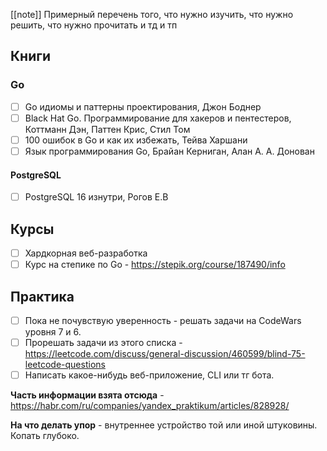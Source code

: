[[note]]
Примерный перечень того, что нужно изучить, что нужно решить, что нужно прочитать и тд и тп

## Книги
### Go
- [ ] Go идиомы и паттерны проектирования, Джон Боднер
- [ ] Black Hat Go. Программирование для хакеров и пентестеров, Коттманн Дэн, Паттен Крис, Стил Том
- [ ] 100 ошибок в Go и как их избежать, Тейва Харшани
- [ ] Язык программирования Go, Брайан Керниган, Алан А. А. Донован

#### PostgreSQL
- [ ] PostgreSQL 16 изнутри, Рогов Е.В


## Курсы
- [ ] Хардкорная веб-разработка
- [ ] Курс на степике по Go - https://stepik.org/course/187490/info

## Практика
- [ ] Пока не почувствую уверенность - решать задачи на CodeWars уровня 7 и 6.
- [ ] Прорешать задачи из этого списка - https://leetcode.com/discuss/general-discussion/460599/blind-75-leetcode-questions
- [ ] Написать какое-нибудь веб-приложение, CLI или тг бота. 

**Часть информации взята отсюда** - https://habr.com/ru/companies/yandex_praktikum/articles/828928/

**На что делать упор** - внутреннее устройство той или иной штуковины. Копать глубоко.